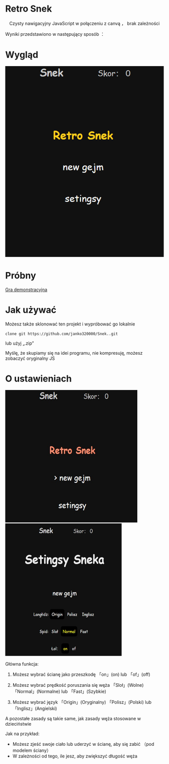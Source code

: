 # Retro Snek

<p align = "center"> Czysty nawigacyjny JavaScript w połączeniu z canvą ， brak zależności </p>

Wyniki przedstawiono w następujący sposób ：
# Wygląd
<p align = "center"> <img src = "images/Snek.gif" width = "650" alt = "RetroSnaker"/> </p>

# Próbny

[Gra demonstracyjna](https://janko320000.github.io/Snek./)

# Jak używać
Możesz także sklonować ten projekt i wypróbować go lokalnie

```
clone git https://github.com/janko320000/Snek..git
```

lub użyj „.zip”

Myślę, że skupiamy się na idei programu, nie kompresuję, możesz zobaczyć oryginalny JS

# O ustawieniach

<p align = "">
  <img src = "images/Snek_main.jpg" height = "420px" width = "420px">
  <img src = "images/Snek_settings.jpg "height =" 420px "width =" 370px ">
</p>

Główna funkcja:

1. Możesz wybrać ścianę jako przeszkodę 「on」(on)  lub 「of」(off)

2. Możesz wybrać prędkość poruszania się węża 「Sloł」(Wolne) 「Normal」(Normalne)  lub 「Fast」(Szybkie)

3. Możesz wybrać język 「Origin」(Oryginalny) 「Polisz」(Polski)  lub 「Inglisz」(Angielski)

A pozostałe zasady są takie same, jak zasady węża stosowane w dzieciństwie

Jak na przykład:

- Możesz zjeść swoje ciało lub uderzyć w ścianę, aby się zabić （pod modelem ściany）
- W zależności od tego, ile jesz, aby zwiększyć długość węża
